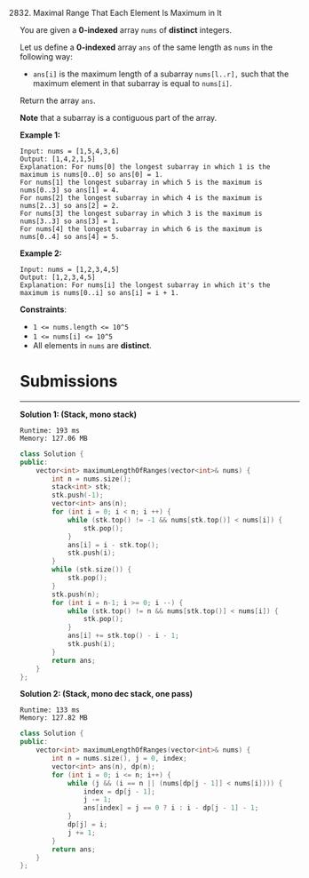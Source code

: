 2832. Maximal Range That Each Element Is Maximum in It

You are given a **0-indexed** array `nums` of **distinct** integers.

Let us define a **0-indexed** array `ans` of the same length as `nums` in the following way:

* `ans[i]` is the maximum length of a subarray `nums[l..r],` such that the maximum element in that subarray is equal to `nums[i]`.

Return the array `ans`.

**Note** that a subarray is a contiguous part of the array.

 

**Example 1:**
```
Input: nums = [1,5,4,3,6]
Output: [1,4,2,1,5]
Explanation: For nums[0] the longest subarray in which 1 is the maximum is nums[0..0] so ans[0] = 1.
For nums[1] the longest subarray in which 5 is the maximum is nums[0..3] so ans[1] = 4.
For nums[2] the longest subarray in which 4 is the maximum is nums[2..3] so ans[2] = 2.
For nums[3] the longest subarray in which 3 is the maximum is nums[3..3] so ans[3] = 1.
For nums[4] the longest subarray in which 6 is the maximum is nums[0..4] so ans[4] = 5.
```

**Example 2:**
```
Input: nums = [1,2,3,4,5]
Output: [1,2,3,4,5]
Explanation: For nums[i] the longest subarray in which it's the maximum is nums[0..i] so ans[i] = i + 1.
```

**Constraints**:

* `1 <= nums.length <= 10^5`
* `1 <= nums[i] <= 10^5`
* All elements in `nums` are **distinct**.

# Submissions
---
**Solution 1: (Stack, mono stack)**
```
Runtime: 193 ms
Memory: 127.06 MB
```
```c++
class Solution {
public:
    vector<int> maximumLengthOfRanges(vector<int>& nums) {
        int n = nums.size();
        stack<int> stk;
        stk.push(-1);
        vector<int> ans(n);
        for (int i = 0; i < n; i ++) {
            while (stk.top() != -1 && nums[stk.top()] < nums[i]) {
                stk.pop();
            }
            ans[i] = i - stk.top();
            stk.push(i);
        }
        while (stk.size()) {
            stk.pop();
        }
        stk.push(n);
        for (int i = n-1; i >= 0; i --) {
            while (stk.top() != n && nums[stk.top()] < nums[i]) {
                stk.pop();
            }
            ans[i] += stk.top() - i - 1;
            stk.push(i);
        }
        return ans;
    }
};
```

**Solution 2: (Stack, mono dec stack, one pass)**
```
Runtime: 133 ms
Memory: 127.82 MB
```
```c++
class Solution {
public:
    vector<int> maximumLengthOfRanges(vector<int>& nums) {
        int n = nums.size(), j = 0, index;
        vector<int> ans(n), dp(n);
        for (int i = 0; i <= n; i++) {
            while (j && (i == n || (nums[dp[j - 1]] < nums[i]))) {
                index = dp[j - 1];
                j -= 1;
                ans[index] = j == 0 ? i : i - dp[j - 1] - 1;
            }
            dp[j] = i;
            j += 1;
        }
        return ans;
    }
};
```
